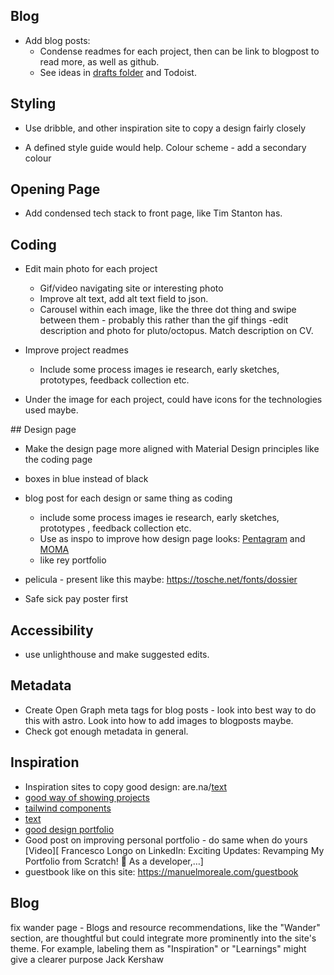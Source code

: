 ## Blog

- Add blog posts:
  - Condense readmes for each project, then can be link to blogpost to read more, as well as github.
  - See ideas in [drafts folder](_drafts) and Todoist.

## Styling

- Use dribble, and other inspiration site to copy a design fairly closely

- A defined style guide would help. Colour scheme - add a secondary colour

## Opening Page

- Add condensed tech stack to front page, like Tim Stanton has.

## Coding

- Edit main photo for each project

  - Gif/video navigating site or interesting photo
  - Improve alt text, add alt text field to json.
  - Carousel within each image, like the three dot thing and swipe between them - probably this rather than the gif things
    -edit description and photo for pluto/octopus. Match description on CV.

- Improve project readmes

  - Include some process images ie research, early sketches, prototypes, feedback collection etc.

- Under the image for each project, could have icons for the technologies used maybe.

## Design page

- Make the design page more aligned with Material Design principles like the coding page
- boxes in blue instead of black
- blog post for each design or same thing as coding

  - include some process images ie research, early sketches, prototypes , feedback collection etc.
  - Use as inspo to improve how design page looks: [Pentagram](https://www.pentagram.com/) and [MOMA](https://www.moma.org/calendar/exhibitions/5657s)
  - like rey portfolio

- pelicula - present like this maybe: https://tosche.net/fonts/dossier
- Safe sick pay poster first

## Accessibility

- use unlighthouse and make suggested edits.

## Metadata

- Create Open Graph meta tags for blog posts - look into best way to do this with astro. Look into how to add images to blogposts maybe.
- Check got enough metadata in general.

## Inspiration

- Inspiration sites to copy good design: are.na/[text](https://www.are.na/jack-kershaw/portfolio-khzymlhkihk)
- [good way of showing projects](https://ohamidux.com/work)
- [tailwind components ](https://floatui.com/)
- [text](https://graphicdesignjunction.com/2024/06/how-to-modernize-your-website/?utm_source=vero&utm_medium=email&utm_content=control&utm_campaign=20240605%20Insider%20%28Sponsored%20by%20DMI%29&utm_term=Newsletter#N6)
- [good design portfolio](https://phantom.land/work/superdry)
- Good post on improving personal portfolio - do same when do yours [Video][ Francesco Longo on LinkedIn: Exciting Updates: Revamping My Portfolio from Scratch! 🚀 As a developer,…]
- guestbook like on this site: https://manuelmoreale.com/guestbook

## Blog

fix wander page - Blogs and resource recommendations, like the "Wander" section, are thoughtful but could integrate more prominently into the site's theme. For example, labeling them as "Inspiration" or "Learnings" might give a clearer purpose​
Jack Kershaw
